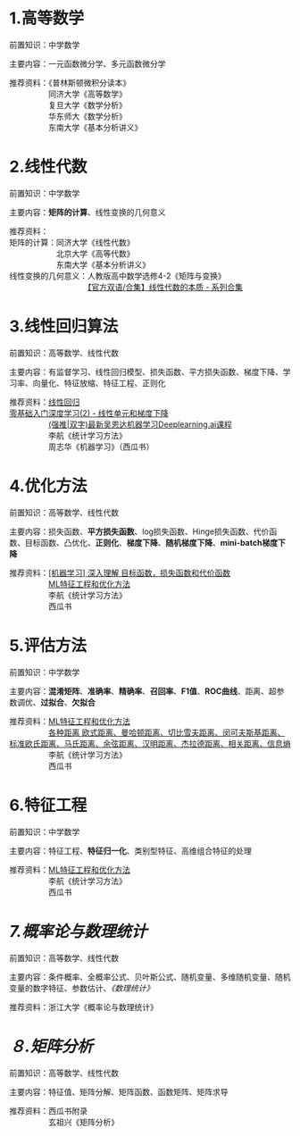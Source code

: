 # 1.高等数学
前置知识：中学数学

主要内容：一元函数微分学、多元函数微分学 

推荐资料：《普林斯顿微积分读本》  
　　　　　同济大学《高等数学》  
　　　　　复旦大学《数学分析》  
　　　　　华东师大《数学分析》  
　　　　　东南大学《基本分析讲义》   
# 2.线性代数
前置知识：中学数学 

主要内容：**矩阵的计算**、线性变换的几何意义 

推荐资料：  
矩阵的计算：同济大学《线性代数》  
　　　　　　北京大学《高等代数》  
　　　　　　东南大学《基本分析讲义》  
线性变换的几何意义：人教版高中数学选修4-2《矩阵与变换》  
　　　　　　　　　　[【官方双语/合集】线性代数的本质 - 系列合集](https://www.bilibili.com/video/BV1ys411472E/?spm_id_from=333.999.0.0&vd_source=8f7be58fae99de36e73582d589f00ca1)
# 3.线性回归算法
前置知识：高等数学、线性代数

主要内容：有监督学习、线性回归模型、损失函数、平方损失函数、梯度下降、学习率、向量化、特征放缩、特征工程、正则化

推荐资料：[线性回归](https://github.com/NLP-LOVE/ML-NLP/blob/master/Machine%20Learning/Liner%20Regression/1.Liner%20Regression.md)  
         [零基础入门深度学习(2) - 线性单元和梯度下降](https://www.zybuluo.com/hanbingtao/note/448086)  
　　　　　[(强推|双字)最新吴恩达机器学习Deeplearning.ai课程](https://www.bilibili.com/video/BV1Pa411X76s?spm_id_from=333.788.videopod.episodes&vd_source=8f7be58fae99de36e73582d589f00ca1)  
　　　　　李航《统计学习方法》  
　　　　　周志华《机器学习》（西瓜书）
# 4.优化方法
前置知识：高等数学、线性代数

主要内容：损失函数、**平方损失函数**、log损失函数、Hinge损失函数、代价函数、目标函数、凸优化、**正则化**、**梯度下降**、**随机梯度下降**、**mini-batch梯度下降**

推荐资料：[[机器学习] 深入理解 目标函数，损失函数和代价函数](https://blog.csdn.net/zwqjoy/article/details/82254602)  
　　　　　[ML特征工程和优化方法](https://github.com/NLP-LOVE/ML-NLP/tree/master/Machine%20Learning/8.%20ML%E7%89%B9%E5%BE%81%E5%B7%A5%E7%A8%8B%E5%92%8C%E4%BC%98%E5%8C%96%E6%96%B9%E6%B3%95#31-%E5%87%86%E7%A1%AE%E7%8E%87accuracy)  
　　　　　李航《统计学习方法》  
　　　　　西瓜书
# 5.评估方法
前置知识：中学数学

主要内容：**混淆矩阵**、**准确率**、**精确率**、**召回率**、**F1值**、**ROC曲线**、距离、超参数调优、**过拟合**、**欠拟合**

推荐资料：[ML特征工程和优化方法](https://github.com/NLP-LOVE/ML-NLP/tree/master/Machine%20Learning/8.%20ML%E7%89%B9%E5%BE%81%E5%B7%A5%E7%A8%8B%E5%92%8C%E4%BC%98%E5%8C%96%E6%96%B9%E6%B3%95#31-%E5%87%86%E7%A1%AE%E7%8E%87accuracy)  
　　　　　[各种距离 欧式距离、曼哈顿距离、切比雪夫距离、闵可夫斯基距离、标准欧氏距离、马氏距离、余弦距离、汉明距离、杰拉德距离、相关距离、信息熵](https://www.cnblogs.com/AlvinSui/p/8931074.html)  
　　　　　李航《统计学习方法》  
　　　　　西瓜书
# 6.特征工程
前置知识：中学数学

主要内容：特征工程、**特征归一化**、类别型特征、高维组合特征的处理

推荐资料：[ML特征工程和优化方法](https://github.com/NLP-LOVE/ML-NLP/tree/master/Machine%20Learning/8.%20ML%E7%89%B9%E5%BE%81%E5%B7%A5%E7%A8%8B%E5%92%8C%E4%BC%98%E5%8C%96%E6%96%B9%E6%B3%95#31-%E5%87%86%E7%A1%AE%E7%8E%87accuracy)  
　　　　　李航《统计学习方法》  
　　　　　西瓜书
# *7.概率论与数理统计*
前置知识：高等数学、线性代数

主要内容：条件概率、全概率公式、贝叶斯公式、随机变量、多维随机变量、随机变量的数字特征、参数估计、*《数理统计》*

推荐资料：浙江大学《概率论与数理统计》
# *８.矩阵分析*
前置知识：高等数学、线性代数

主要内容：特征值、矩阵分解、矩阵函数、函数矩阵、矩阵求导

推荐资料：西瓜书附录  
　　　　　玄祖兴《矩阵分析》
